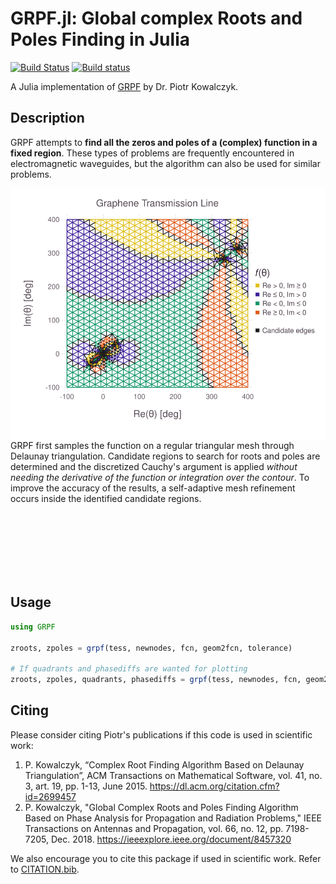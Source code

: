 # GRPF.jl: Global complex Roots and Poles Finding in Julia

[![Build Status](https://travis-ci.com/EP-Guy/GRPF.jl.svg?token=U9y2eEri8JFAZrWUCrwX&branch=master)](https://travis-ci.com/EP-Guy/GRPF.jl) [![Build status](https://ci.appveyor.com/api/projects/status/gioglmp08jcivc7h?svg=true)](https://ci.appveyor.com/project/EP-Guy/grpf-jl)

A Julia implementation of [GRPF](https://github.com/PioKow/GRPF) by Dr. Piotr Kowalczyk.

## Description

GRPF attempts to **find all the zeros and poles of a (complex) function in a fixed region**. These types of problems are frequently encountered in electromagnetic waveguides, but the algorithm can also be used for similar problems.

<img align="left" src="graphenetransmissionline.svg"> GRPF first samples the function on a regular triangular mesh through Delaunay triangulation. Candidate regions to search for roots and poles are determined and the discretized Cauchy's argument is applied _without needing the derivative of the function or integration over the contour_. To improve the accuracy of the results, a self-adaptive mesh refinement occurs inside the identified candidate regions.

<br/><br/><br/><br/><br/><br/>

## Usage

```julia
using GRPF

zroots, zpoles = grpf(tess, newnodes, fcn, geom2fcn, tolerance)

# If quadrants and phasediffs are wanted for plotting
zroots, zpoles, quadrants, phasediffs = grpf(tess, newnodes, fcn, geom2fcn, tolerance, PhaseDiffs())
```

## Citing

Please consider citing Piotr's publications if this code is used in scientific work:

  1. P. Kowalczyk, “Complex Root Finding Algorithm Based on Delaunay Triangulation”, ACM Transactions on Mathematical Software, vol. 41, no. 3, art. 19, pp. 1-13, June 2015. https://dl.acm.org/citation.cfm?id=2699457
  2. P. Kowalczyk, "Global Complex Roots and Poles Finding Algorithm Based on Phase Analysis for Propagation and Radiation Problems," IEEE Transactions on Antennas and Propagation, vol. 66, no. 12, pp. 7198-7205, Dec. 2018. https://ieeexplore.ieee.org/document/8457320

We also encourage you to cite this package if used in scientific work. Refer to [CITATION.bib](CITATION.bib).
